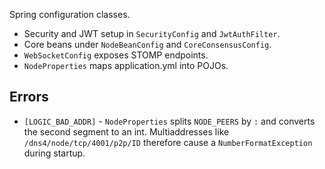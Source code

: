Spring configuration classes.

- Security and JWT setup in `SecurityConfig` and `JwtAuthFilter`.
- Core beans under `NodeBeanConfig` and `CoreConsensusConfig`.
- `WebSocketConfig` exposes STOMP endpoints.
- `NodeProperties` maps application.yml into POJOs.

Errors
------
- `[LOGIC_BAD_ADDR]` - `NodeProperties` splits `NODE_PEERS` by `:` and converts the second
  segment to an int. Multiaddresses like `/dns4/node/tcp/4001/p2p/ID` therefore
  cause a `NumberFormatException` during startup.
